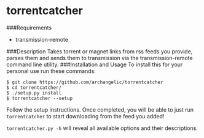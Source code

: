 torrentcatcher
===========
###Requirements
* transmission-remote

###Description
Takes torrent or magnet links from rss feeds you provide, parses them and sends them to transmission via the transmission-remote command line utility.
###Installation and Usage
To install this for your personal use run these commands:
```
$ git clone https://github.com/archangelic/torrentcatcher
$ cd torrentcatcher/
$ ./setup.py install
$ torrentcatcher --setup
```
Follow the setup instructions. Once completed, you will be able to just run `torrentcatcher` to start downloading from the feed you added!

`torrentcatcher.py -h` will reveal all available options and their descriptions.
